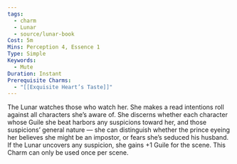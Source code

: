 ```yaml
---
tags:
  - charm
  - Lunar
  - source/lunar-book
Cost: 5m
Mins: Perception 4, Essence 1
Type: Simple
Keywords:
  - Mute
Duration: Instant
Prerequisite Charms:
  - "[[Exquisite Heart’s Taste]]"
---
```

The Lunar watches those who watch her. She makes a read intentions roll against all characters she’s aware of. She discerns whether each character whose Guile she beat harbors any suspicions toward her, and those suspicions’ general nature — she can distinguish whether the prince eyeing her believes she might be an impostor, or fears she’s seduced his husband. If the Lunar uncovers any suspicion, she gains +1 Guile for the scene. This Charm can only be used once per scene.